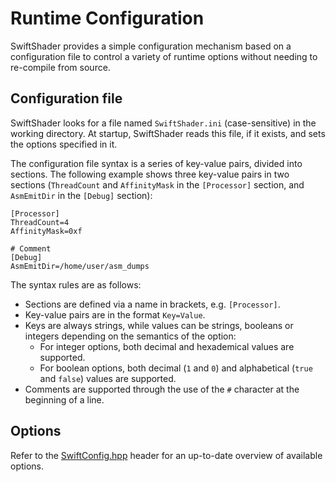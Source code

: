Runtime Configuration
=========================

SwiftShader provides a simple configuration mechanism based on a configuration file to control a variety of runtime options without needing to re-compile from source.

Configuration file
------------

SwiftShader looks for a file named `SwiftShader.ini` (case-sensitive) in the working directory. At startup, SwiftShader reads this file, if it exists, and sets the options specified in it.

The configuration file syntax is a series of key-value pairs, divided into sections. The following example shows three key-value pairs in two sections (`ThreadCount` and `AffinityMask` in the `[Processor]` section, and `AsmEmitDir` in the `[Debug]` section):
```
[Processor]
ThreadCount=4
AffinityMask=0xf

# Comment
[Debug]
AsmEmitDir=/home/user/asm_dumps
```

The syntax rules are as follows:
* Sections are defined via a name in brackets, e.g. `[Processor]`.
* Key-value pairs are in the format `Key=Value`.
* Keys are always strings, while values can be strings, booleans or integers depending on the semantics of the option:
  * For integer options, both decimal and hexademical values are supported. 
  * For boolean options, both decimal (`1` and `0`) and alphabetical (`true` and `false`) values are supported.
* Comments are supported through the use of the `#` character at the beginning of a line.

Options
------------

Refer to the [SwiftConfig.hpp](../src/System/SwiftConfig.hpp) header for an up-to-date overview of available options.

